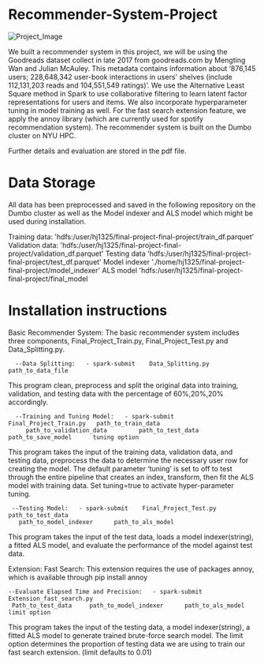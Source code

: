 # Recommender-System-Project
![Project_Image](https://miro.medium.com/max/688/0*KDvwLobKz7HWL01Z.png)

We built a recommender system in this project, we will be using the Goodreads dataset collect in late 2017 from goodreads.com by Mengting Wan and Julian McAuley. This metadata contains information about ‘876,145 users; 228,648,342 user-book interactions in users' shelves (include 112,131,203 reads and 104,551,549 ratings)’. We use the Alternative Least Square method in Spark to use collaborative filtering to learn latent factor representations for users and items. We also incorporate hyperparameter tuning in model training as well. For the fast search extension feature, we apply the annoy library (which are currently used for spotify recommendation system). The recommender system is built on the Dumbo cluster on NYU HPC. 

Further details and evaluation are stored in the pdf file. 

# Data Storage

All data has been preprocessed and saved in the following repository on the Dumbo cluster as well as the Model indexer and ALS model which might be used during installation. 

Training data:   	'hdfs:/user/hj1325/final-project-final-project/train_df.parquet'
Validation data:   	'hdfs:/user/hj1325/final-project-final-project/validation_df.parquet'
Testing data 	'hdfs:/user/hj1325/final-project-final-project/test_df.parquet'
Model indexer	'./home/hj1325/final-project-final-project/model_indexer'
ALS model		'hdfs:/user/hj1325/final-project-final-project/final_model

# Installation instructions

Basic Recommender System: The basic recommender system includes three components, Final_Project_Train.py, Final_Project_Test.py and Data_Splitting.py. 

      --Data Splitting:   - spark-submit    Data_Splitting.py     path_to_data_file

This program clean, preprocess and split the original data into training, validation, and testing data with the percentage of 60%,20%,20% accordingly. 

      --Training and Tuning Model:   - spark-submit    Final_Project_Train.py	path_to_train_data     
         path_to_validation_data	     path_to_test_data      path_to_save_model      tuning option
     
This program takes the input of the training data, validation data, and testing data, preprocess the data to determine the necessary user row for creating the model. The default parameter ‘tuning’ is set to off to test through the entire pipeline that creates an index, transform, then fit the ALS model with training data. Set tuning=true to activate hyper-parameter tuning.     
     
     --Testing Model:   - spark-submit    Final_Project_Test.py     path_to_test_data      
       path_to_model_indexer      path_to_als_model
     
This program takes the input of the test data, loads a model indexer(string), a fitted ALS model, and evaluate the performance of the model against test data. 

Extension: Fast Search: This extension requires the use of packages annoy, which is available through pip install annoy 

    --Evaluate Elapsed Time and Precision:   - spark-submit    Extension_fast_search.py      
     Path_to_test_data     path_to_model_indexer      path_to_als_model     limit option

This program takes the input of the testing data, a model indexer(string), a fitted ALS model to 
generate trained brute-force search model. The limit option determines the proportion of testing data we are using to train our fast search extension. (limit defaults to 0.01)
